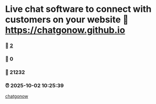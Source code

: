 # Live chat software to connect with customers on your website :link: https://chatgonow.github.io 
### :page_facing_up: [2](https://chatgonow.github.io/tag.html) 
### :speech_balloon: 0 
### :hibiscus: 21232 
### :alarm_clock: 2025-10-02 10:25:39 
[chatgonow](https://claude.ai/public/artifacts/2ccfaeee-38cc-480a-969a-26009f285601)

